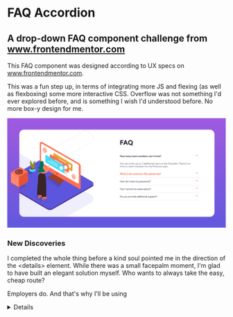 # FAQ Accordion

## A drop-down FAQ component challenge from www.frontendmentor.com

This FAQ component was designed according to UX specs on www.frontendmentor.com.

This was a fun step up, in terms of integrating more JS and flexing (as well as flexboxing) some more interactive CSS. Overflow was not something I'd ever explored before, and is something I wish I'd understood before. No more box-y design for me.

![desktop component view](./images/accordion.png)

### New Discoveries

I completed the whole thing before a kind soul pointed me in the direction of the &lt;details&gt; element. While there was a small facepalm moment, I'm glad to have built an elegant solution myself. Who wants to always take the easy, cheap route?

Employers do. And that's why I'll be using <details> in the future.

### Technologies

* HTML5.
* Vanilla CSS3.
* JavaScript.

![mobile component view](./images/mobile-accordion.png)

### Current goals moving forward:

* Refactor into a React component for ease of reuse.
* Optimize for smaller screens.
* Add links or buttons within answer drop-downs.